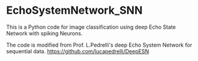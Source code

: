 # EchoSystemNetwork_SNN

This is a Python code for image classification using deep Echo State Network with spiking Neurons. 

The code is modified from Prof. L.Pedrelli's deep Echo System Network for sequential data.
https://github.com/lucapedrelli/DeepESN

